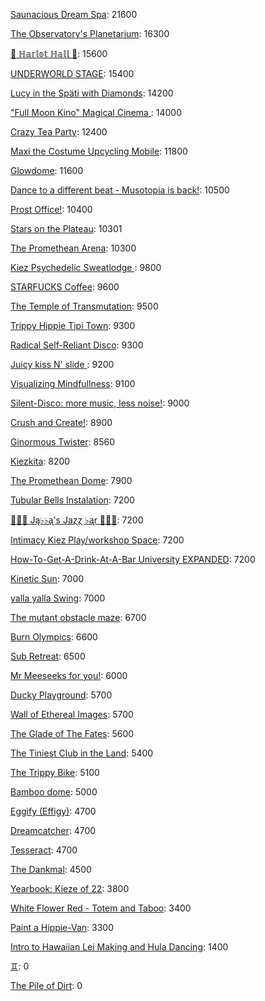 [Saunacious Dream Spa](https://kiezburn.dreams.wtf/kiez-burn-2022/625156b9bff459002d4b0801): 21600

[The Observatory's Planetarium](https://kiezburn.dreams.wtf/kiez-burn-2022/6251457dbff459002d4add81): 16300

[🍑 ℍ𝕒𝕣𝕝𝕠𝕥 ℍ𝕒𝕝𝕝 🍑](https://kiezburn.dreams.wtf/kiez-burn-2022/625062fcbff459002d4a2279): 15600

[UNDERWORLD STAGE](https://kiezburn.dreams.wtf/kiez-burn-2022/624b3b15bff459002d47560e): 15400

[Lucy in the Späti with Diamonds](https://kiezburn.dreams.wtf/kiez-burn-2022/62417185bff459002d4579a3): 14200

[ "Full Moon Kino" Magical Cinema ](https://kiezburn.dreams.wtf/kiez-burn-2022/62502e40bff459002d49db0d): 14000

[Crazy Tea Party](https://kiezburn.dreams.wtf/kiez-burn-2022/624f3ec9bff459002d495da3): 12400

[Maxi the Costume Upcycling Mobile](https://kiezburn.dreams.wtf/kiez-burn-2022/625303b9bff459002d4e9647): 11800

[Glowdome](https://kiezburn.dreams.wtf/kiez-burn-2022/6253221dbff459002d4f33b8): 11600

[Dance to a different beat - Musotopia is back!](https://kiezburn.dreams.wtf/kiez-burn-2022/6252a290bff459002d4cf22c): 10500

[Prost Office!](https://kiezburn.dreams.wtf/kiez-burn-2022/62506c97bff459002d4a291c): 10400

[Stars on the Plateau](https://kiezburn.dreams.wtf/kiez-burn-2022/62505020bff459002d4a0115): 10301

[The Promethean Arena](https://kiezburn.dreams.wtf/kiez-burn-2022/62517552bff459002d4b2f4c): 10300

[Kiez Psychedelic Sweatlodge ](https://kiezburn.dreams.wtf/kiez-burn-2022/6252c733bff459002d4d4e0a): 9800

[STARFUCKS Coffee](https://kiezburn.dreams.wtf/kiez-burn-2022/62525edebff459002d4c88e4): 9600

[The Temple of Transmutation](https://kiezburn.dreams.wtf/kiez-burn-2022/62499a8dbff459002d46e87a): 9500

[Trippy Hippie Tipi Town](https://kiezburn.dreams.wtf/kiez-burn-2022/6250a340bff459002d4a86d2): 9300

[Radical Self-Reliant Disco](https://kiezburn.dreams.wtf/kiez-burn-2022/624c0e65bff459002d47ad27): 9300

[Juicy kiss N' slide ](https://kiezburn.dreams.wtf/kiez-burn-2022/62534fedbff459002d51406f): 9200

[Visualizing Mindfullness](https://kiezburn.dreams.wtf/kiez-burn-2022/625303cabff459002d4e980e): 9100

[Silent-Disco: more music, less noise!](https://kiezburn.dreams.wtf/kiez-burn-2022/624f3aaabff459002d4950e4): 9000

[Crush and Create!](https://kiezburn.dreams.wtf/kiez-burn-2022/624f063abff459002d48ca8c): 8900

[Ginormous Twister](https://kiezburn.dreams.wtf/kiez-burn-2022/6251dd67bff459002d4c2197): 8560

[Kiezkita](https://kiezburn.dreams.wtf/kiez-burn-2022/625352d6bff459002d516cab): 8200

[The Promethean Dome](https://kiezburn.dreams.wtf/kiez-burn-2022/6250072fbff459002d49b341): 7900

[Tubular Bells Instalation](https://kiezburn.dreams.wtf/kiez-burn-2022/624db933bff459002d4824be): 7200

[🎹🎹🎹 Ją♭♭ᶏ's Jaɀɀ ♭ᶏr 🎹🎹🎹](https://kiezburn.dreams.wtf/kiez-burn-2022/625e8179bff459002d5eee75): 7200

[Intimacy Kiez Play/workshop Space](https://kiezburn.dreams.wtf/kiez-burn-2022/62507577bff459002d4a4266): 7200

[How-To-Get-A-Drink-At-A-Bar University EXPANDED](https://kiezburn.dreams.wtf/kiez-burn-2022/624ea014bff459002d486b47): 7200

[Kinetic Sun](https://kiezburn.dreams.wtf/kiez-burn-2022/6252cb83bff459002d4d6b15): 7000

[yalla yalla Swing](https://kiezburn.dreams.wtf/kiez-burn-2022/6252f5d9bff459002d4e38f1): 7000

[The mutant obstacle maze](https://kiezburn.dreams.wtf/kiez-burn-2022/623c3e06bff459002d44bed2): 6700

[Burn Olympics](https://kiezburn.dreams.wtf/kiez-burn-2022/62389918bff459002d43f4a2): 6600

[Sub Retreat](https://kiezburn.dreams.wtf/kiez-burn-2022/62533d5abff459002d500916): 6500

[Mr Meeseeks for you!](https://kiezburn.dreams.wtf/kiez-burn-2022/62589728bff459002d590988): 6000

[Ducky Playground](https://kiezburn.dreams.wtf/kiez-burn-2022/62534b08bff459002d510123): 5700

[Wall of Ethereal Images](https://kiezburn.dreams.wtf/kiez-burn-2022/624f316fbff459002d494699): 5700

[The Glade of The Fates](https://kiezburn.dreams.wtf/kiez-burn-2022/62514be0bff459002d4aff19): 5600

[The Tiniest Club in the Land](https://kiezburn.dreams.wtf/kiez-burn-2022/624c1864bff459002d47b77b): 5400

[The Trippy Bike](https://kiezburn.dreams.wtf/kiez-burn-2022/622b5c82d875f9002daf63c2): 5100

[Bamboo dome](https://kiezburn.dreams.wtf/kiez-burn-2022/62442c02bff459002d461275): 5000

[Eggify (Effigy)](https://kiezburn.dreams.wtf/kiez-burn-2022/62528776bff459002d4ca260): 4700

[Dreamcatcher](https://kiezburn.dreams.wtf/kiez-burn-2022/62532a41bff459002d4f5d2d): 4700

[Tesseract](https://kiezburn.dreams.wtf/kiez-burn-2022/624ca260bff459002d47e5c8): 4700

[The Dankmal](https://kiezburn.dreams.wtf/kiez-burn-2022/6252a27abff459002d4cf141): 4500

[Yearbook: Kieze of 22](https://kiezburn.dreams.wtf/kiez-burn-2022/625342a3bff459002d507320): 3800

[White Flower Red - Totem and Taboo](https://kiezburn.dreams.wtf/kiez-burn-2022/624ee124bff459002d48a1c1): 3400

[Paint a Hippie-Van](https://kiezburn.dreams.wtf/kiez-burn-2022/624e8e65bff459002d485e8a): 3300

[Intro to Hawaiian Lei Making and Hula Dancing](https://kiezburn.dreams.wtf/kiez-burn-2022/62533e56bff459002d5028f4): 1400

[♊︎](https://kiezburn.dreams.wtf/kiez-burn-2022/62525228bff459002d4c81cc): 0

[The Pile of Dirt](https://kiezburn.dreams.wtf/kiez-burn-2022/6234dd4fbff459002d42c5d9): 0

